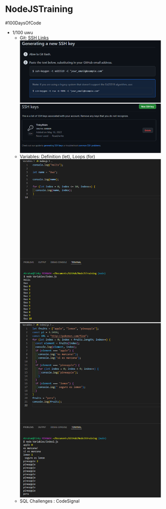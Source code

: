 # NodeJSTraining

#100DaysOfCode

- 1/100 uwu
  - Git: [SSH Links](https://docs.github.com/es/authentication/connecting-to-github-with-ssh/checking-for-existing-ssh-keys)
    ![capturessh](IMG\Week1\Day1\FS5EkfRVUAA03Wy.png)
    ![capturessh](IMG\Week1\Day1\FS5Gc2bUAAI5nqo.png)
  - Variables: Definition (let), Loops (for)
    ![capturessh](IMG\Week1\Day1\FS5SyIUUEAAPPvx.png)
    ![capturessh](IMG\Week1\Day1\FS5SqbgUcAEc1E2.png)
  - SQL Challenges : CodeSignal
